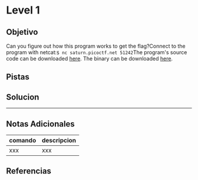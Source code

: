 # Level 1
## Objetivo
Can you figure out how this program works to get the flag?Connect to the program with netcat:`$ nc saturn.picoctf.net 51242`The program's source code can be downloaded [here](https://artifacts.picoctf.net/c/529/picker-IV.c). The binary can be downloaded [here](https://artifacts.picoctf.net/c/529/picker-IV).
## Pistas
## Solucion
----
## Notas Adicionales
|comando|descripcion|
|-------|-----------|
|xxx|xxx|
## Referencias
